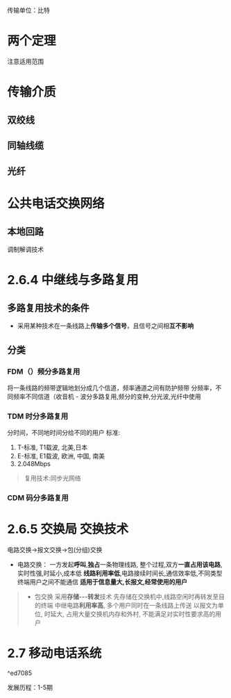 传输单位：比特

# 两个定理
注意适用范围


# 传输介质
## 双绞线
## 同轴线缆
## 光纤

# 公共电话交换网络
## 本地回路
调制解调技术

# 2.6.4 中继线与多路复用
## 多路复用技术的条件
- 采用某种技术在一条线路上**传输多个信号**，且信号之间相**互不影响**
## 分类
### FDM（）频分多路复用
将一条线路的频带逻辑地划分成几个信道，频率通道之间有防护频带
分频率，不同频率不同信道（收音机
	- 波分多路复用,频分的变种,分光波,光纤中使用
### TDM 时分多路复用
分时间，不同地时间分给不同的用户
标准: 
1. T-标准, T1载波, 北美,日本
2. E-标准, E1载波, 欧洲, 中国, 南美
3. 2.048Mbps

> 复用技术:同步光网络

### CDM 码分多路复用


# 2.6.5 交换局 交换技术
电路交换->报文交换->包(分组)交换

- 电路交换：
一方发起**呼叫**,**独占**一条物理线路,
整个过程,双方**一直占用该电路**, 实时性强,时延小,成本低
**线路利用率低**,电路接续时间长,通信效率低,不同类型终端用户之间不能通信
**适用于信息量大,长报文,经常使用的用户**

> - 包交换
> 采用**存储---转发**技术
> 先存储在交换机中,线路空闲时再转发至目的终端
> 中继电路**利用率高**, 多个用户同时在一条线路上传送
> 以报文为单位, 时延大, 占用大量交换机内存和外村, 不能满足对实时性要求高的用户


# 2.7 移动电话系统

^ed7085

发展历程：1-5期
